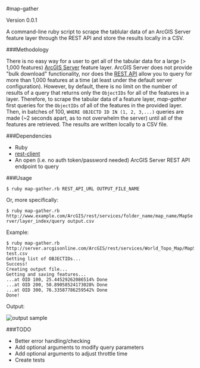 #map-gather

Version 0.0.1

A command-line ruby script to scrape the tablular data of an ArcGIS Server 
feature layer through the REST API and store the results locally in a CSV.

###Methodology

There is no easy way for a user to get all of the tabular data for a large 
(> 1,000 features) 
[ArcGIS Server](http://www.esri.com/software/arcgis/arcgisserver) feature layer.
ArcGIS Server does not provide "bulk download" functionality, nor does the 
[REST API](http://help.arcgis.com/en/arcgisserver/10.0/apis/rest/) allow you to 
query for more than 1,000 features at a time (at least under the default
server configuration). However, by default, there is no limit on the number 
of results of a query that returns only the `ObjectIDs` for all of the 
features in a layer. 
Therefore, to scrape the tabular data of a feature layer, 
*map-gather* first queries for the `ObjectIDs` of all of the 
features in the provided layer. Then, in batches of 100, 
`WHERE OBJECTD ID IN (1, 2, 3,...)` queries are made (~2 seconds apart, 
as to not overwhelm the server) until all of the features are retrieved. 
The results are written locally to a CSV file.

###Dependencies

- Ruby
- [rest-client](https://github.com/archiloque/rest-client)
- An open (i.e. no auth token/password needed) ArcGIS Server REST API endpoint to query

###Usage

`$ ruby map-gather.rb REST_API_URL OUTPUT_FILE_NAME`

Or, more specifically:

`$ ruby map-gather.rb http://www.example.com/ArcGIS/rest/services/folder_name/map_name/MapServer/layer_index/query output.csv`

Example:

    $ ruby map-gather.rb http://server.arcgisonline.com/ArcGIS/rest/services/World_Topo_Map/MapServer/6/query test.csv
    Getting list of OBJECTIDs...
    Success!
    Creating output file...
    Getting and saving features...
    ...at OID 100, 25.44529262086514% Done
    ...at OID 200, 50.89058524173028% Done
    ...at OID 300, 76.33587786259542% Done
    Done!

Output:

![output sample](http://raw.github.com/caseypt/map-gather/results.png "Output Sample")

###TODO

- Better error handling/checking
- Add optional arguments to modify query parameters
- Add optional arguments to adjust throttle time
- Create tests